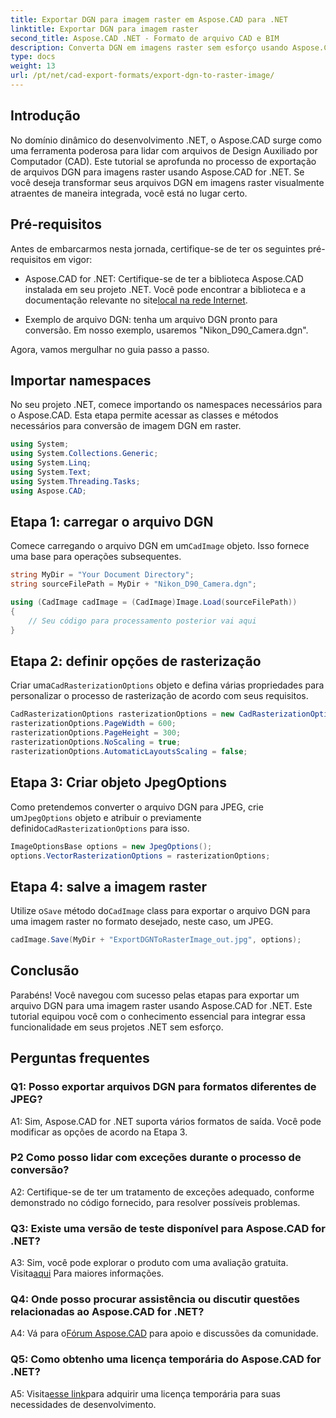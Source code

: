 ```yaml
---
title: Exportar DGN para imagem raster em Aspose.CAD para .NET
linktitle: Exportar DGN para imagem raster
second_title: Aspose.CAD .NET - Formato de arquivo CAD e BIM
description: Converta DGN em imagens raster sem esforço usando Aspose.CAD for .NET. Explore o guia passo a passo e libere o poder do .NET na manipulação de arquivos CAD.
type: docs
weight: 13
url: /pt/net/cad-export-formats/export-dgn-to-raster-image/
---
```

## Introdução

No domínio dinâmico do desenvolvimento .NET, o Aspose.CAD surge como uma ferramenta poderosa para lidar com arquivos de Design Auxiliado por Computador (CAD). Este tutorial se aprofunda no processo de exportação de arquivos DGN para imagens raster usando Aspose.CAD for .NET. Se você deseja transformar seus arquivos DGN em imagens raster visualmente atraentes de maneira integrada, você está no lugar certo.

## Pré-requisitos

Antes de embarcarmos nesta jornada, certifique-se de ter os seguintes pré-requisitos em vigor:

-  Aspose.CAD for .NET: Certifique-se de ter a biblioteca Aspose.CAD instalada em seu projeto .NET. Você pode encontrar a biblioteca e a documentação relevante no site[local na rede Internet](https://reference.aspose.com/cad/net/).

- Exemplo de arquivo DGN: tenha um arquivo DGN pronto para conversão. Em nosso exemplo, usaremos "Nikon_D90_Camera.dgn".

Agora, vamos mergulhar no guia passo a passo.

## Importar namespaces

No seu projeto .NET, comece importando os namespaces necessários para o Aspose.CAD. Esta etapa permite acessar as classes e métodos necessários para conversão de imagem DGN em raster.

```csharp
using System;
using System.Collections.Generic;
using System.Linq;
using System.Text;
using System.Threading.Tasks;
using Aspose.CAD;
```

## Etapa 1: carregar o arquivo DGN

 Comece carregando o arquivo DGN em um`CadImage` objeto. Isso fornece uma base para operações subsequentes.

```csharp
string MyDir = "Your Document Directory";
string sourceFilePath = MyDir + "Nikon_D90_Camera.dgn";

using (CadImage cadImage = (CadImage)Image.Load(sourceFilePath))
{
    // Seu código para processamento posterior vai aqui
}
```

## Etapa 2: definir opções de rasterização

 Criar uma`CadRasterizationOptions` objeto e defina várias propriedades para personalizar o processo de rasterização de acordo com seus requisitos.

```csharp
CadRasterizationOptions rasterizationOptions = new CadRasterizationOptions();
rasterizationOptions.PageWidth = 600;
rasterizationOptions.PageHeight = 300;
rasterizationOptions.NoScaling = true;
rasterizationOptions.AutomaticLayoutsScaling = false;
```

## Etapa 3: Criar objeto JpegOptions

 Como pretendemos converter o arquivo DGN para JPEG, crie um`JpegOptions` objeto e atribuir o previamente definido`CadRasterizationOptions` para isso.

```csharp
ImageOptionsBase options = new JpegOptions();
options.VectorRasterizationOptions = rasterizationOptions;
```

## Etapa 4: salve a imagem raster

 Utilize o`Save` método do`CadImage` class para exportar o arquivo DGN para uma imagem raster no formato desejado, neste caso, um JPEG.

```csharp
cadImage.Save(MyDir + "ExportDGNToRasterImage_out.jpg", options);
```

## Conclusão

Parabéns! Você navegou com sucesso pelas etapas para exportar um arquivo DGN para uma imagem raster usando Aspose.CAD for .NET. Este tutorial equipou você com o conhecimento essencial para integrar essa funcionalidade em seus projetos .NET sem esforço.

## Perguntas frequentes

### Q1: Posso exportar arquivos DGN para formatos diferentes de JPEG?

A1: Sim, Aspose.CAD for .NET suporta vários formatos de saída. Você pode modificar as opções de acordo na Etapa 3.

### P2 Como posso lidar com exceções durante o processo de conversão?

A2: Certifique-se de ter um tratamento de exceções adequado, conforme demonstrado no código fornecido, para resolver possíveis problemas.

### Q3: Existe uma versão de teste disponível para Aspose.CAD for .NET?

 A3: Sim, você pode explorar o produto com uma avaliação gratuita. Visita[aqui](https://releases.aspose.com/) Para maiores informações.

### Q4: Onde posso procurar assistência ou discutir questões relacionadas ao Aspose.CAD for .NET?

 A4: Vá para o[Fórum Aspose.CAD](https://forum.aspose.com/c/cad/19) para apoio e discussões da comunidade.

### Q5: Como obtenho uma licença temporária do Aspose.CAD for .NET?

 A5: Visita[esse link](https://purchase.aspose.com/temporary-license/)para adquirir uma licença temporária para suas necessidades de desenvolvimento.